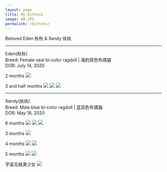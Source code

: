 ```yaml
---
layout: page
title: My Kittens
image: 40.JPG
permalink: /kittens/
---
```


Beloved Eden 秋秋 & Xandy 纨纨

****

Eden(秋秋)  
Breed: Female seal bi-color ragdoll | 海豹双色布偶猫    
DOB: July 14, 2020      

2 months
![]({{site.baseurl}}/img/Eden01.JPG)

3 and half months
![]({{site.baseurl}}/img/Eden02.JPG)
![]({{site.baseurl}}/img/Eden03.JPG)
![]({{site.baseurl}}/img/Eden04.JPG)

****

Xandy(纨纨)  
Breed: Male blue bi-color ragdoll | 蓝双色布偶猫   
DOB: May 18, 2020   

6 months
![]({{site.baseurl}}/img/Xandy07.JPG)
![]({{site.baseurl}}/img/Xandy08.JPG)
![]({{site.baseurl}}/img/Xandy04.JPG)

3 months
![]({{site.baseurl}}/img/Xandy01.JPG)

4 months
![]({{site.baseurl}}/img/Xandy02.JPG)
![]({{site.baseurl}}/img/Xandy03.JPG)

5 months
![]({{site.baseurl}}/img/Xandy05.JPG)
![]({{site.baseurl}}/img/Xandy06.JPG)

宇宙无敌美少女
![]({{site.baseurl}}/img/Childhood01.JPG)